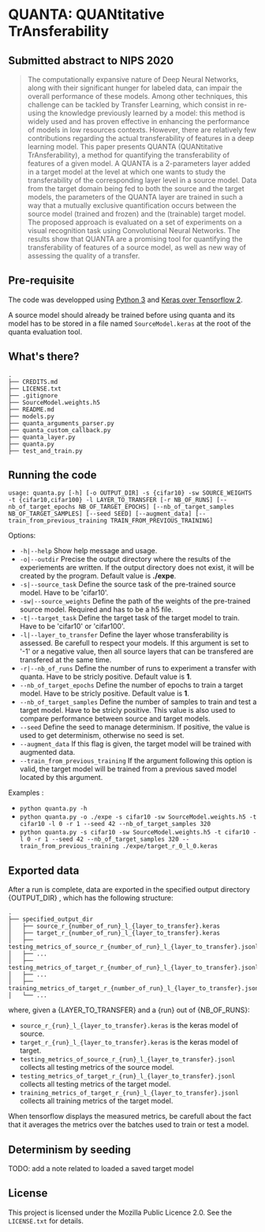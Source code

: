 # QUANTA: QUANtitative TrAnsferability

## Submitted abstract to NIPS 2020

> The computationally expansive nature of Deep Neural Networks, along with their
significant hunger for labeled data, can impair the overall performance of these
models. Among other techniques, this challenge can be tackled by Transfer
Learning, which consist in re-using the knowledge previously learned by a model:
this method is widely used and has proven effective in enhancing the performance
of models in low resources contexts. However, there are relatively few 
contributions regarding the actual transferability of features in a deep 
learning model. This paper presents QUANTA (QUANtitative TrAnsferability), 
a method for quantifying the transferability of features of a given model. 
A QUANTA is a 2-parameters layer added in a target model at the level at which 
one wants to study the transferability of the corresponding layer level in a 
source model. Data from the target domain being fed to both the source and the 
target models, the parameters of the QUANTA layer are trained in such a way 
that a mutually exclusive quantification occurs between the source model 
(trained and frozen) and the (trainable) target model. The proposed approach 
is evaluated on a set of experiments on a visual recognition task using 
Convolutional Neural Networks. The results show that QUANTA are a promising 
tool for quantifying the transferability of features of a source model, as well 
as new way of assessing the quality of a transfer.

## Pre-requisite

The code was developped using [Python 3](https://www.python.org/downloads/) and [Keras over Tensorflow 2](https://www.tensorflow.org/install).

A source model should already be trained before using quanta and its model has to be stored in a file named ``SourceModel.keras`` at the root of the quanta evaluation tool.

## What's there?

```
.
├── CREDITS.md
├── LICENSE.txt
├── .gitignore
├── SourceModel.weights.h5
├── README.md
├── models.py
├── quanta_arguments_parser.py
├── quanta_custom_callback.py
├── quanta_layer.py
├── quanta.py
├── test_and_train.py
```

## Running the code

``usage: quanta.py [-h] [-o OUTPUT_DIR] -s {cifar10} -sw SOURCE_WEIGHTS -t {cifar10,cifar100} -l LAYER_TO_TRANSFER [-r NB_OF_RUNS] [--nb_of_target_epochs NB_OF_TARGET_EPOCHS] [--nb_of_target_samples NB_OF_TARGET_SAMPLES] [--seed SEED] [--augment_data] [--train_from_previous_training TRAIN_FROM_PREVIOUS_TRAINING]``

Options:
* ``-h|--help`` Show help message and usage.
* ``-o|--outdir`` Precise the output directory where the results of the experiements are written. If the output directory does not exist, it will be created by the program. Default value is **./expe**.
* ``-s|--source_task`` Define the source task of the pre-trained source model. Have to be 'cifar10'.
* ``-sw|--source_weights`` Define the path of the weights of the pre-trained source model. Required and has to be a h5 file.
* ``-t|--target_task`` Define the target task of the target model to train. Have to be 'cifar10' or 'cifar100'.
* ``-l|--layer_to_transfer`` Define the layer whose transferability is assessed. Be carefull to respect your models. If this argument is set to '-1' or a negative value, then all source layers that can be transfered are transfered at the same time.
* ``-r|--nb_of_runs`` Define the number of runs to experiment a transfer with quanta. Have to be stricly positive. Default value is **1**.
* ``--nb_of_target_epochs`` Define the number of epochs to train a target model. Have to be stricly positive. Default value is **1**.
* ``--nb_of_target_samples`` Define the number of samples to train and test a target model. Have to be stricly positive. This value is also used to compare performance between source and target models.
* ``--seed`` Define the seed to manage determinism. If positive, the value is used to get determinism, otherwise no seed is set.
* ``--augment_data`` If this flag is given, the target model will be trained with augmented data.
* ``--train_from_previous_training`` If the argument following this option is valid, the target model will be trained from a previous saved model located by this argument.

Examples :
* ``python quanta.py -h``
* ``python quanta.py -o ./expe -s cifar10 -sw SourceModel.weights.h5 -t cifar10 -l 0 -r 1 --seed 42 --nb_of_target_samples 320``
* ``python quanta.py -s cifar10 -sw SourceModel.weights.h5 -t cifar10 -l 0 -r 1 --seed 42 --nb_of_target_samples 320 --train_from_previous_training ./expe/target_r_0_l_0.keras``

## Exported data

After a run is complete, data are exported in the specified output directory {OUTPUT_DIR} , which
has the following structure:
```
.
├── specified_output_dir
│   ├── source_r_{number_of_run}_l_{layer_to_transfer}.keras
│   ├── target_r_{number_of_run}_l_{layer_to_transfer}.keras
│   ├── testing_metrics_of_source_r_{number_of_run}_l_{layer_to_transfer}.jsonl
│   ├── ...
│   ├── testing_metrics_of_target_r_{number_of_run}_l_{layer_to_transfer}.jsonl
│   ├── ...
│   ├── training_metrics_of_target_r_{number_of_run}_l_{layer_to_transfer}.jsonl
│   └── ...
```

where, given a {LAYER_TO_TRANSFER} and a {run} out of {NB_OF_RUNS}:
* ``source_r_{run}_l_{layer_to_transfer}.keras`` is the keras model of source.
* ``target_r_{run}_l_{layer_to_transfer}.keras`` is the keras model of target.
* ``testing_metrics_of_source_r_{run}_l_{layer_to_transfer}.jsonl`` collects all testing metrics of the source model.
* ``testing_metrics_of_target_r_{run}_l_{layer_to_transfer}.jsonl`` collects all testing metrics of the target model.
* ``training_metrics_of_target_r_{run}_l_{layer_to_transfer}.jsonl`` collects all training metrics of the target model.

When tensorflow displays the measured metrics, be carefull about the fact that it averages the metrics over the batches used to train or test a model.

## Determinism by seeding

TODO: add a note related to loaded a saved target model

## License
This project is licensed under the Mozilla Public Licence 2.0. See the ``LICENSE.txt``
for details.